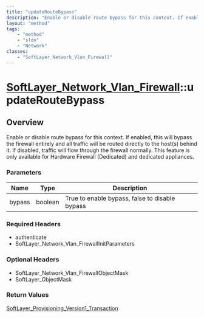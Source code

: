 ```yaml
---
title: "updateRouteBypass"
description: "Enable or disable route bypass for this context. If enabled, this will bypass the firewall entirely and all traffic will... "
layout: "method"
tags:
    - "method"
    - "sldn"
    - "Network"
classes:
    - "SoftLayer_Network_Vlan_Firewall"
---
```

# [SoftLayer_Network_Vlan_Firewall](/reference/services/SoftLayer_Network_Vlan_Firewall)::updateRouteBypass




## Overview 
Enable or disable route bypass for this context. If enabled, this will bypass the firewall entirely and all traffic will be routed directly to the host(s) behind it. If disabled, traffic will flow through the firewall normally. This feature is only available for Hardware Firewall (Dedicated) and dedicated appliances. 

### Parameters 
|Name | Type | Description |
| --- | --- | --- |
|bypass| boolean| True to enable bypass, false to disable bypass|


### Required Headers
* authenticate
* SoftLayer_Network_Vlan_FirewallInitParameters

### Optional Headers
* SoftLayer_Network_Vlan_FirewallObjectMask
* SoftLayer_ObjectMask

### Return Values
<a href='/reference/datatypes/SoftLayer_Provisioning_Version1_Transaction'>SoftLayer_Provisioning_Version1_Transaction </a>

